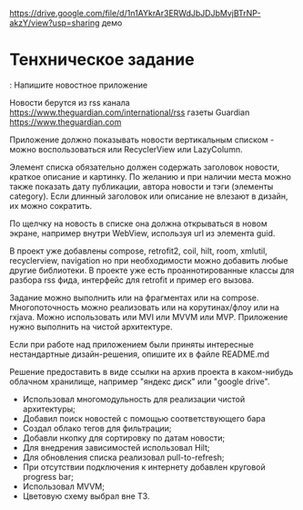 https://drive.google.com/file/d/1n1AYkrAr3ERWdJbJDJbMvjBTrNP-akzY/view?usp=sharing демо

<h1>Тенхническое задание </h1>:
  Напишите новостное приложение 
  
  Новости берутся из rss канала https://www.theguardian.com/international/rss газеты Guardian https://www.theguardian.com
  
  Приложение должно показывать новости вертикальным списком - можно воспользоваться или RecyclerView или LazyColumn.
  
  Элемент списка обязательно должен содержать заголовок новости, краткое описание и картинку.
  По желанию и при наличии места можно также показать дату публикации, автора новости и тэги (элементы category).
  Если длинный заголовок или описание не влезают в дизайн, их можно сократить.
  
  По щелчку на новость в списке она должна открываться в новом экране, например внутри WebView, используя url из элемента guid.
  
  В проект уже добавлены compose, retrofit2, coil, hilt, room, xmlutil, recyclerview, navigation но при необходимости можно добавить любые другие библиотеки.
  В проекте уже есть проаннотированные классы для разбора rss фида, интерфейс для retrofit и пример его вызова.
  
  Задание можно выполнить или на фрагментах или на compose.
  Многопоточность можно реализовать или на корутинах/флоу или на rxjava.
  Можно использовать или MVI или MVVM или MVP.
  Приложение нужно выполнить на чистой архитектуре.
  
  Если при работе над приложением были приняты интересные нестандартные дизайн-решения, опишите их в файле README.md
  
  Решение предоставить в виде ссылки на архив проекта в каком-нибудь облачном хранилище, например "яндекс диск" или "google drive".

* Использовал многомодульность для реализации чистой архитектуры;
* Добавил поиск новостей с помощью соответствующего бара
* Создал облако тегов для фильтрации;
* Добавли нкопку для сортировку по датам новости;
* Для внедрения зависимостей использовал Hilt;
* Для обновления списка реализовал pull-to-refresh;
* При отсутствии подключения к интернету добавлен круговой progress bar;
* Использовал MVVM;
* Цветовую схему выбрал вне ТЗ.
